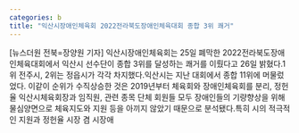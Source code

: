 ```yaml
---
categories: b
title: "익산시장애인체육회 2022전라북도장애인체육대회 종합 3위 쾌거"
---
```

[뉴스더원 전북=장양원 기자] 익산시장애인체육회는 25일 폐막한 2022전라북도장애인체육대회에서 익산시 선수단이 종합 3위를 달성하는 쾌거를 이뤘다고 26일 밝혔다.1위 전주시, 2위는 정읍시가 각각 차지했다.익산시는 지난 대회에서 종합 11위에 머물렀었다. 이같이 순위가 수직상승한 것은 2019년부터 체육회와 장애인체육회를 분리, 정헌율 익산시체육회장과 임직원, 관련 종목 단체 회원들 모두 장애인들의 기량향상을 위해 물심양면으로 체육지도와 지원 등을 아끼지 않았기 때문으로 분석됐다.특히 시의 적극적인 지원과 정헌율 시장 겸 시장애